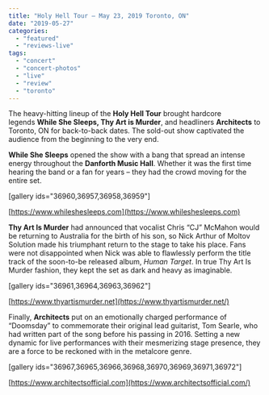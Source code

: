 ```yaml
---
title: "Holy Hell Tour – May 23, 2019 Toronto, ON"
date: "2019-05-27"
categories: 
  - "featured"
  - "reviews-live"
tags: 
  - "concert"
  - "concert-photos"
  - "live"
  - "review"
  - "toronto"
---
```


The heavy-hitting lineup of the **Holy Hell Tour** brought hardcore legends **While She Sleeps, Thy Art is Murder**, and headliners **Architects** to Toronto, ON for back-to-back dates. The sold-out show captivated the audience from the beginning to the very end.

**While She Sleeps** opened the show with a bang that spread an intense energy throughout the **Danforth Music Hall**. Whether it was the first time hearing the band or a fan for years – they had the crowd moving for the entire set.

\[gallery ids="36960,36957,36958,36959"\]

[https://www.whileshesleeps.com](https://www.whileshesleeps.com)

**Thy Art Is Murder** had announced that vocalist Chris “CJ” McMahon would be returning to Australia for the birth of his son, so Nick Arthur of Moltov Solution made his triumphant return to the stage to take his place. Fans were not disappointed when Nick was able to flawlessly perform the title track of the soon-to-be released album, _Human Target_. In true Thy Art Is Murder fashion, they kept the set as dark and heavy as imaginable.

\[gallery ids="36961,36964,36963,36962"\]

[https://www.thyartismurder.net](https://www.thyartismurder.net/)

Finally, **Architects** put on an emotionally charged performance of “Doomsday” to commemorate their original lead guitarist, Tom Searle, who had written part of the song before his passing in 2016. Setting a new dynamic for live performances with their mesmerizing stage presence, they are a force to be reckoned with in the metalcore genre.

\[gallery ids="36967,36965,36966,36968,36970,36969,36971,36972"\]

[https://www.architectsofficial.com](https://www.architectsofficial.com/)
